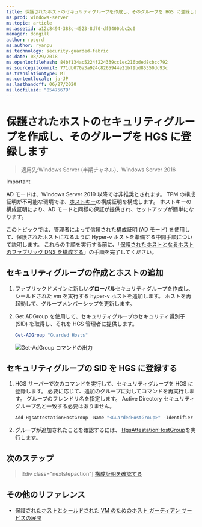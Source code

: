 ```yaml
---
title: 保護されたホストのセキュリティグループを作成し、そのグループを HGS に登録します
ms.prod: windows-server
ms.topic: article
ms.assetid: a12c8494-388c-4523-8d70-df9400bbc2c0
manager: dongill
author: rpsqrd
ms.author: ryanpu
ms.technology: security-guarded-fabric
ms.date: 08/29/2018
ms.openlocfilehash: 84bf134ac5224f224339cc1ec216bded8cbcc792
ms.sourcegitcommit: 771db070a3a924c8265944e21bf9bd85350dd93c
ms.translationtype: MT
ms.contentlocale: ja-JP
ms.lasthandoff: 06/27/2020
ms.locfileid: "85475679"
---
```

# <a name="create-a-security-group-for-guarded-hosts-and-register-the-group-with-hgs"></a>保護されたホストのセキュリティグループを作成し、そのグループを HGS に登録します

> 適用先:Windows Server (半期チャネル)、Windows Server 2016

> [!IMPORTANT]
> AD モードは、Windows Server 2019 以降では非推奨とされます。 TPM の構成証明が不可能な環境では、[ホストキー](guarded-fabric-initialize-hgs-key-mode.md)の構成証明を構成します。 ホストキーの構成証明により、AD モードと同様の保証が提供され、セットアップが簡単になります。

このトピックでは、管理者によって信頼された構成証明 (AD モード) を使用して、保護されたホストになるように Hyper-v ホストを準備する中間手順について説明します。 これらの手順を実行する前に、「[保護されたホストとなるホストのファブリック DNS を構成する](guarded-fabric-configuring-fabric-dns-ad.md)」の手順を完了してください。


## <a name="create-a-security-group-and-add-hosts"></a>セキュリティグループの作成とホストの追加

1. ファブリックドメインに新しい**グローバル**セキュリティグループを作成し、シールドされた vm を実行する hyper-v ホストを追加します。 ホストを再起動して、グループメンバーシップを更新します。

2. Get ADGroup を使用して、セキュリティグループのセキュリティ識別子 (SID) を取得し、それを HGS 管理者に提供します。

    ```powershell
    Get-ADGroup "Guarded Hosts"
    ```

    ![Get-AdGroup コマンドの出力](../media/Guarded-Fabric-Shielded-VM/guarded-host-get-adgroup.png)

## <a name="register-the-sid-of-the-security-group-with-hgs"></a>セキュリティグループの SID を HGS に登録する

1. HGS サーバーで次のコマンドを実行して、セキュリティグループを HGS に登録します。
   必要に応じて、追加のグループに対してコマンドを再実行します。
   グループのフレンドリ名を指定します。
   Active Directory セキュリティグループ名と一致する必要はありません。

   ```powershell
   Add-HgsAttestationHostGroup -Name "<GuardedHostGroup>" -Identifier "<SID>"
   ```

2. グループが追加されたことを確認するには、 [HgsAttestationHostGroup](https://technet.microsoft.com/library/mt652172.aspx)を実行します。

## <a name="next-step"></a>次のステップ

> [!div class="nextstepaction"]
> [構成証明を確認する](guarded-fabric-confirm-hosts-can-attest-successfully.md)


## <a name="additional-references"></a>その他のリファレンス

- [保護されたホストとシールドされた VM のためのホスト ガーディアン サービスの展開](guarded-fabric-deploying-hgs-overview.md)
